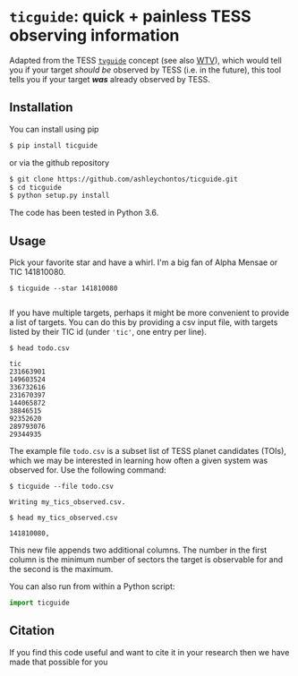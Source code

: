 # ``ticguide``: **quick + painless TESS observing information**

Adapted from the TESS [``tvguide``](https://github.com/tessgi/tvguide) concept (see also [WTV](https://heasarc.gsfc.nasa.gov/cgi-bin/tess/webtess/wtv.py)), which would tell you if your target *should be* observed by TESS (i.e. in the future), this tool tells you if your target ***was*** already observed by TESS.

## Installation
You can install using pip
``` bash
$ pip install ticguide
```

or via the github repository
``` bash
$ git clone https://github.com/ashleychontos/ticguide.git
$ cd ticguide
$ python setup.py install
```

The code has been tested in Python 3.6.

## Usage
Pick your favorite star and have a whirl. I'm a big fan of Alpha Mensae or TIC 141810080.
```
$ ticguide --star 141810080


```

If you have multiple targets, perhaps it might be more convenient to provide 
a list of targets. You can do this by providing a csv input file, with targets
listed by their TIC id (under `'tic'`, one entry per line).
```
$ head todo.csv

tic
231663901
149603524
336732616
231670397
144065872
38846515
92352620
289793076
29344935
```

The example file `todo.csv` is a subset list of TESS planet candidates (TOIs), which we may be interested
in learning how often a given system was observed for. Use the following command:
```
$ ticguide --file todo.csv

Writing my_tics_observed.csv.

$ head my_tics_observed.csv

141810080, 

```
This new file appends two additional columns. The number in the first column is the minimum number of sectors the target is observable for and the second is the maximum.

You can also run from within a Python script:
```python
import ticguide


```

## Citation
If you find this code useful and want to cite it in your research then we have made that possible for you
```

